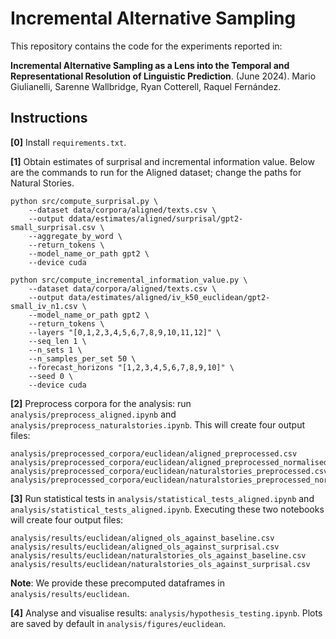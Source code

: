 # Incremental Alternative Sampling

This repository contains the code for the experiments reported in:

**Incremental Alternative Sampling as a Lens into the Temporal
and Representational Resolution of Linguistic Prediction**. (June 2024). Mario Giulianelli, Sarenne Wallbridge, Ryan Cotterell, Raquel Fernández. 


## Instructions
**[0]** Install `requirements.txt`.

**[1]** Obtain estimates of surprisal and incremental information value. Below are the commands to run for the Aligned dataset; change the paths for Natural Stories.
```
python src/compute_surprisal.py \
    --dataset data/corpora/aligned/texts.csv \
    --output ddata/estimates/aligned/surprisal/gpt2-small_surprisal.csv \
    --aggregate_by_word \
    --return_tokens \
    --model_name_or_path gpt2 \
    --device cuda

python src/compute_incremental_information_value.py \
    --dataset data/corpora/aligned/texts.csv \
    --output data/estimates/aligned/iv_k50_euclidean/gpt2-small_iv_n1.csv \
    --model_name_or_path gpt2 \
    --return_tokens \
    --layers "[0,1,2,3,4,5,6,7,8,9,10,11,12]" \
    --seq_len 1 \
    --n_sets 1 \
    --n_samples_per_set 50 \
    --forecast_horizons "[1,2,3,4,5,6,7,8,9,10]" \
    --seed 0 \
    --device cuda
```

**[2]** Preprocess corpora for the analysis: run `analysis/preprocess_aligned.ipynb` and `analysis/preprocess_naturalstories.ipynb`. This will create four output files:
```
analysis/preprocessed_corpora/euclidean/aligned_preprocessed.csv  
analysis/preprocessed_corpora/euclidean/aligned_preprocessed_normalised.csv
analysis/preprocessed_corpora/euclidean/naturalstories_preprocessed.csv
analysis/preprocessed_corpora/euclidean/naturalstories_preprocessed_normalised.csv
```   

**[3]** Run statistical tests in `analysis/statistical_tests_aligned.ipynb` and `analysis/statistical_tests_aligned.ipynb`. Executing these two notebooks will create four output files:
```
analysis/results/euclidean/aligned_ols_against_baseline.csv
analysis/results/euclidean/aligned_ols_against_surprisal.csv
analysis/results/euclidean/naturalstories_ols_against_baseline.csv
analysis/results/euclidean/naturalstories_ols_against_surprisal.csv
```
**Note**: We provide these precomputed dataframes in `analysis/results/euclidean`.

**[4]** Analyse and visualise results: `analysis/hypothesis_testing.ipynb`. Plots are saved by default in `analysis/figures/euclidean`.
